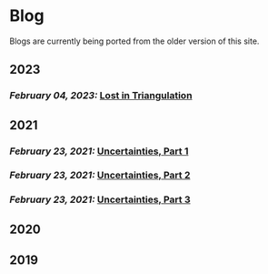 # Blog

Blogs are currently being ported from the older version of this site.

## 2023

### *February 04, 2023:* [Lost in Triangulation](Blogs/2023/2023-02-04-lost-triangulation.md)

## 2021

### *February 23, 2021:* [Uncertainties, Part 1](Blogs/2021/2021-02-23-uncertainties-part1.md)
### *February 23, 2021:* [Uncertainties, Part 2](Blogs/2021/2021-02-23-uncertainties-part2.md)
### *February 23, 2021:* [Uncertainties, Part 3](Blogs/2021/2021-02-23-uncertainties-part3.md)

## 2020



## 2019